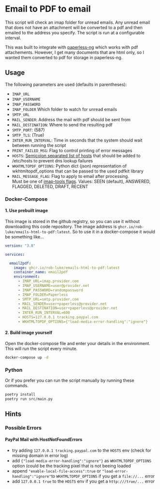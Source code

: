 # Email to PDF to email

This script will check an imap folder for unread emails.
Any unread email that does not have an attachment will be converted to a pdf
and then emailed to the address you specify.
The script is run at a configurable interval.

This was built to integrate with [paperless-ng](https://github.com/jonaswinkler/paperless-ng) 
which works with pdf attachements.
However, I get many documents that are html only, so I wanted them converted
to pdf for storage in paperless-ng.


## Usage

The following parameters are used (defaults in parentheses):

* `IMAP_URL` 
* `IMAP_USERNAME`
* `IMAP_PASSWORD`
* `IMAP_FOLDER` Which folder to watch for unread emails
* `SMTP_URL`
* `MAIL_SENDER`: Address the mail with pdf should be sent from
* `MAIL_DESTINATION`: Where to send the resulting pdf
* `SMTP_PORT`: (587)
* `SMTP_TLS`: (True)
* `INTER_RUN_INTERVAL`: Time in seconds that the system should wait between running the script
* `PRINT_FAILED_MSG`: Flag to control printing of error messages
* `HOSTS`: [Semicolon separated list of hosts](https://github.com/rob-luke/emails-html-to-pdf/pull/12) that should be added to /etc/hosts to prevent dns lookup failures 
* `WKHTMLTOPDF_OPTIONS`: Python dict (json) representation of wkhtmltopdf_options that can be passed to the used pdfkit library
* `MAIL_MESSAGE_FLAG`: Flag to apply to email after processing.  
    Must be one of [imap-tools flags](https://github.com/ikvk/imap_tools/blob/7f8fd5e4f3976bbd2efa507843c577affa61d996/imap_tools/consts.py#L10). Values: SEEN (default), ANSWERED, FLAGGED, DELETED, DRAFT, RECENT

### Docker-Compose

#### 1. Use prebuilt image

This image is stored in the github registry, so you can use it without downloading this code repository.
The image address is `ghcr.io/rob-luke/emails-html-to-pdf:latest`.
So to use it in a docker-compose it would be something like...

```yaml
version: "3.8"

services:

  email2pdf:
    image: ghcr.io/rob-luke/emails-html-to-pdf:latest
    container_name: email2pdf
    environment:
      - IMAP_URL=imap.provider.com
      - IMAP_USERNAME=user@provider.net
      - IMAP_PASSWORD=randompassword
      - IMAP_FOLDER=Paperless
      - SMTP_URL=smtp.provider.com
      - MAIL_SENDER=user+paperless@provider.net
      - MAIL_DESTINATION=user+paperless@provider.net
      - INTER_RUN_INTERVAL=600
      - HOSTS=127.0.0.1 tracking.paypal.com
      - WKHTMLTOPDF_OPTIONS={"load-media-error-handling":"ignore"}
```


#### 2. Build image yourself

Open the docker-compose file and enter your details in the environment.
This will run the script every minute.

```bash
docker-compose up -d
```

### Python

Or if you prefer you can run the script manually by running these commands.

```bash
poetry install
poetry run src/main.py
```

## Hints

### Possible Errors

#### PayPal Mail with HostNotFoundErrors
* try adding `127.0.0.1 tracking.paypal.com` to the `HOSTS` env (check for missing domain in error log)
* add `{"load-media-error-handling":"ignore"}` as `WKHTMLTOPDF_OPTIONS` option (could be the tracking pixel that is not beeing loaded
* append `"enable-local-file-access":true` or `"load-error-handling":"ignore"`to `WKHTMLTOPDF_OPTIONS` if you get a `file://...` error
* add `127.0.0.1 true` to the `HOSTS` env if you get a `http:///true/...` error
